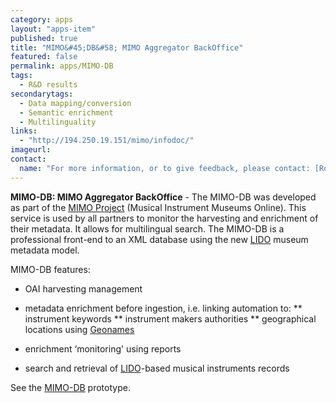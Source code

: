 ```yaml
---
category: apps
layout: "apps-item"
published: true
title: "MIMO&#45;DB&#58; MIMO Aggregator BackOffice"
featured: false
permalink: apps/MIMO-DB
tags: 
  - R&D results
secondarytags:
  - Data mapping/conversion
  - Semantic enrichment
  - Multilinguality
links: 
  - "http://194.250.19.151/mimo/infodoc/"
imageurl: 
contact: 
  name: "For more information, or to give feedback, please contact: [Rodolphe Bailly](rbailly@cite-musique.fr)"
---
```

**MIMO-DB: MIMO Aggregator BackOffice** - The MIMO-DB was developed as part of the [MIMO Project](http://www.mimo-project.eu/) (Musical Instrument Museums Online). This service is used by all partners to monitor the harvesting and enrichment of their metadata. It allows for multilingual search. The MIMO-DB is a professional front-end to an XML database using the new [LIDO](http://www.lido-schema.org/) museum metadata model.

MIMO-DB features:

* OAI harvesting management
* metadata enrichment before ingestion, i.e. linking automation to:
** instrument keywords
** instrument makers authorities
** geographical locations using [Geonames](http://www.geonames.org/)

* enrichment &lsquo;monitoring&#39; using reports
* search and retrieval of [LIDO](http://www.lido-schema.org/)-based musical instruments records

See the [MIMO-DB](http://194.250.19.151/mimo/infodoc/) prototype.
